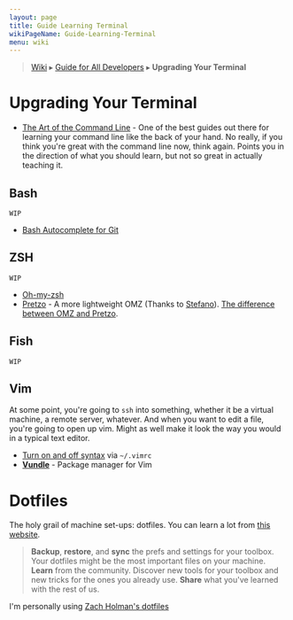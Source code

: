 ```yaml
---
layout: page
title: Guide Learning Terminal
wikiPageName: Guide-Learning-Terminal
menu: wiki
---
```


> [Wiki](Home) ▸ [Guide for All Developers](Guide-for-All-Developers) ▸ **Upgrading Your Terminal**

# Upgrading Your Terminal

* [The Art of the Command Line](https://github.com/jlevy/the-art-of-command-line) - One of the best guides out there for learning your command line like the back of your hand. No really, if you think you're great with the command line now, think again. Points you in the direction of what you should learn, but not so great in actually teaching it.

## Bash

`WIP`

* [Bash Autocomplete for Git](http://code-worrier.com/blog/autocomplete-git/)

## ZSH

`WIP`

* [Oh-my-zsh]()
* [Pretzo](https://github.com/sorin-ionescu/prezto) - A more lightweight OMZ (Thanks to [Stefano](https://twitter.com/stefanoschiavi)). [The difference between OMZ and Pretzo](https://github.com/sorin-ionescu/prezto/issues/611).

## Fish

`WIP`

## Vim

At some point, you're going to `ssh` into something, whether it be a virtual machine, a remote server, whatever. And when you want to edit a file, you're going to open up vim. Might as well make it look the way you would in a typical text editor. 

* [Turn on and off syntax](http://www.cyberciti.biz/faq/turn-on-or-off-color-syntax-highlighting-in-vi-or-vim/) via `~/.vimrc`
* [**Vundle**](https://github.com/gmarik/Vundle.vim) - Package manager for Vim

# Dotfiles

The holy grail of machine set-ups: dotfiles. You can learn a lot from [this website](http://dotfiles.github.io/).

> **Backup**, **restore**, and **sync** the prefs and settings for your toolbox. Your dotfiles might be the most important files on your machine.
> **Learn** from the community. Discover new tools for your toolbox and new tricks for the ones you already use.
> **Share** what you've learned with the rest of us.

I'm personally using [Zach Holman's dotfiles](https://github.com/holman/dotfiles)
